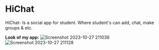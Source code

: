 # HiChat
HiChat- Is a  social app for student. Where student's can add, chat, make groups &amp; etc.

**Look of my app:**
![Screenshot 2023-10-27 211036](https://github.com/emranCoder/HiChat/assets/105363909/56029a58-d86a-4c5d-8a8d-856c98b17ec2)
![Screenshot 2023-10-27 211128](https://github.com/emranCoder/HiChat/assets/105363909/39c62980-b9ea-4a30-9af4-b223150ac1b6)

